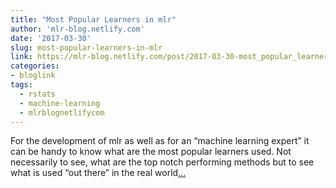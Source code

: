 ```yaml
---
title: "Most Popular Learners in mlr"
author: 'mlr-blog.netlify.com'
date: '2017-03-30'
slug: most-popular-learners-in-mlr
link: https://mlr-blog.netlify.com/post/2017-03-30-most_popular_learners_in_mlr/
categories:
- bloglink
tags:
  - rstats
  - machine-learning
  - mlrblognetlifycom
---
```


For the development of mlr as well as for an “machine learning expert” it can be handy to know what are the most popular learners used. Not necessarily to see, what are the top notch performing methods but to see what is used “out there” in the real world[... <i class="fas fa-external-link-alt"></i>](https://mlr-blog.netlify.com/post/2017-03-30-most_popular_learners_in_mlr/)

